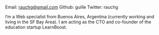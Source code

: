 Email: rauchg@gmail.com
Github: guille
Twitter: rauchg

I’m a Web specialist from Buenos Aires, Argentina (currently working and living in the SF Bay Area). I am acting as the CTO and co-founder of the education startup LearnBoost.
